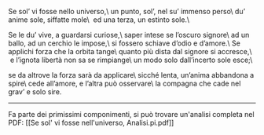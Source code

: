Se sol’ vi fosse nello universo,\\
un punto, sol’, nel su’ immenso perso\\
du’ anime sole, siffatte mole\\
 ed una terza, un estinto sole.\\

Se le du’ vive, a guardarsi curiose,\\
saper intese se l’oscuro signore\\
ad un ballo, ad un cerchio le impose,\\
si fossero schiave d’odio e d’amore.\\
Se applichi forza che la orbita tange\\
quanto più dista dal signore si accresce,\\
 e l’ignota libertà non sa se rimpiange\\
un modo solo dall’incerto sole esce;\\

se da altrove la forza sarà da applicare\\
sicché lenta, un’anima abbandona a spire\\
cede all’amore, e l’altra può osservare\\
la compagna che cade nel grav’ e solo sire.

---
Fa parte dei primissimi componimenti, si può trovare un'analisi completa nel PDF: [[Se sol' vi fosse nell'universo, Analisi.pi.pdf]]